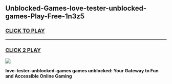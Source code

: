 
## Unblocked-Games-love-tester-unblocked-games-Play-Free-1n3z5
<h3>
<a href="https://premium76.site?title=love-tester-unblocked-games&ref=22A">CLICK TO PLAY</a></h3>
<hr>

<h3>
<a href="https://premium76.site?title=love-tester-unblocked-games&ref=22A">CLICK 2 PLAY</a>
  
</h3>

<a href="https://premium76.site?title=love-tester-unblocked-games&ref=22A"><img src="https://clearcache.store/games.png"></a>


**love-tester-unblocked-games games unblocked: Your Gateway to Fun and Accessible Online Gaming**

